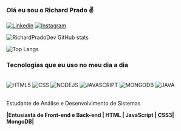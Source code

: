 ### Olá eu sou o Richard Prado ✌️

[![Linkedin](https://img.shields.io/badge/LinkedIn-0077B5?style=for-the-badge&logo=linkedin&logoColor=white)](https://www.linkedin.com/in/richard-prado-680a2413a/)
[![Instagram](https://img.shields.io/badge/Instagram-E4405F?style=for-the-badge&logo=instagram&logoColor=white)](https://www.instagram.com/richardprado_)

![RichardPradoDev GitHub stats](https://github-readme-stats.vercel.app/api?username=RichardPradodev&show_icons=true&theme=dracula)

![Top Langs](https://github-readme-stats.vercel.app/api/top-langs/?username=RichardPradodev&hide_progress=true)

### Tecnologias que eu uso no meu dia a dia

<div style="display inline-block"><br>
    <img alt="HTML5" src="https://img.shields.io/badge/HTML5-E34F26?style=for-the-badge&logo=html5&logoColor=white">
    <img alt="CSS" src="https://img.shields.io/badge/CSS3-1572B6?style=for-the-badge&logo=css3&logoColor=white">
    <img alt="NODEJS" src="https://img.shields.io/badge/Node.js-43853D?style=for-the-badge&logo=node.js&logoColor=white">
    <img alt="JAVASCRIPT" src="https://img.shields.io/badge/JavaScript-F7DF1E?style=for-the-badge&logo=javascript&logoColor=black">
    <img alt="MONGODB" src="https://img.shields.io/badge/MongoDB-4EA94B?style=for-the-badge&logo=mongodb&logoColor=white">
    <img alt="JAVA" src="https://img.shields.io/badge/Java-ED8B00?style=for-the-badge&logo=openjdk&logoColor=white">
</div> <br>

Estudante de Análise e Desenvolvimento de Sistemas 

<Strong>|Entusiasta de Front-end e Back-end | HTML | JavaScript | CSS3| MongoDB|<Strong>

